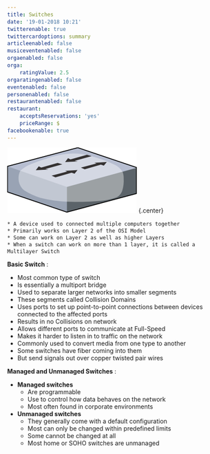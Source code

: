 ```yaml
---
title: Switches
date: '19-01-2018 10:21'
twitterenable: true
twittercardoptions: summary
articleenabled: false
musiceventenabled: false
orgaenabled: false
orga:
    ratingValue: 2.5
orgaratingenabled: false
eventenabled: false
personenabled: false
restaurantenabled: false
restaurant:
    acceptsReservations: 'yes'
    priceRange: $
facebookenable: true
---
```


![](SWITCH.png)   {.center}

```
* A device used to connected multiple computers together
* Primarily works on Layer 2 of the OSI Model
* Some can work on Layer 2 as well as higher Layers
* When a switch can work on more than 1 layer, it is called a Multilayer Switch
```

**Basic Switch** :
* Most common type of switch
* Is essentially a multiport bridge
* Used to separate larger networks into smaller segments
* These segments called Collision Domains
* Uses ports to set up point-to-point connections between devices connected to the affected ports
* Results in no Collisions on network
* Allows different ports to communicate at Full-Speed
* Makes it harder to listen in to traffic on the network
* Commonly used to convert media from one type to another
* Some switches have fiber coming into them
* But send signals out over copper twisted pair wires


**Managed and Unmanaged Switches** :
* **Managed switches**
	* Are programmable
	* Use to control how data behaves on the network
	* Most often found in corporate environments
* **Unmanaged switches**
	* They generally come with a default configuration
	* Most can only be changed within predefined limits
	* Some cannot be changed at all
	* Most home or SOHO switches are unmanaged
		 


